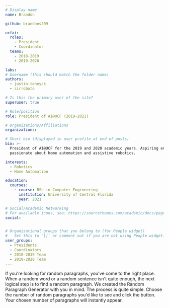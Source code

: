 ```yaml
---
# Display name
name: Brandon 

github: brandons209

ucfai:
  roles:
    - President
    - Coordinator
  teams:
    - 2018-2019
    - 2019-2020

labs:
# Username (this should match the folder name)
authors:
  - justin-teneyck
  - sirroboto

# Is this the primary user of the site?
superuser: true

# Role/position
role: President of AI@UCF (2019-2021)

# Organizations/Affiliations
organizations:

# Short bio (displayed in user profile at end of posts)
bio: >-
  President of AI@UCF for the 2019 and 2020 academic years. Aspiring entrepreneur
  passionate about home automation and assistive robotics.

interests:
  - Robotics
  - Home Automation

education:
  courses:
    - course: BSc in Computer Engineering
      institution: University of Central Florida
      year: 2021

# Social/Academic Networking
# For available icons, see: https://sourcethemes.com/academic/docs/page-builder/#icons
social:


# Organizational groups that you belong to (for People widget)
#   Set this to `[]` or comment out if you are not using People widget.
user_groups:
  - Presidents
  - Coordinators
  - 2018-2019 Team
  - 2019-2020 Team
---
```


If you're looking for random paragraphs, you've come to the right place. When a random
word or a random sentence isn't quite enough, the next logical step is to find a random
paragraph. We created the Random Paragraph Generator with you in mind. The process is
quite simple. Choose the number of random paragraphs you'd like to see and click the
button. Your chosen number of paragraphs will instantly appear.
